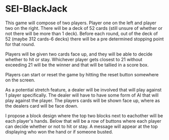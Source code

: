 # SEI-BlackJack

This game will compose of two players. Player one on the left and player two on the right. There will be a deck of 52 cards (still unsure of whether or not there will be more than 1 deck). Before each round, out of the deck of 52 (maybe 312 cards-6 decks) there will be a pre determined stopping point for that round. 

Players will be given two cards face up, and they will be able to decide whether to hit or stay. Whichever player gets closest to 21 without exceeding 21 will be the winner and that will be tallied in a score box. 

Players can start or reset the game by hitting the reset button somewhere on the screen. 

As a potential stretch feature, a dealer will be involved that will play against 1 player specifically. The dealer will have to have some form of AI that will play against the player. The players cards will be shown face up, where as the dealers card will be face down.

I propose a block design where the top two blocks next to eachother will be each player's hands. Below that will be a row of buttons where each player can decide whether or not to hit or stay. A message will appear at the top displaying who won the hand or if someone busted. 